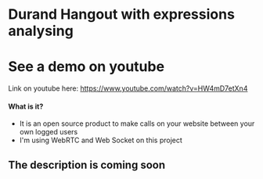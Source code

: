 Durand Hangout with expressions analysing
==============

# See a demo on youtube

Link on youtube here: https://www.youtube.com/watch?v=HW4mD7etXn4

#### What is it?

* It is an open source product to make calls on your website between your own logged users
* I'm using WebRTC and Web Socket on this project


## The description is coming soon
